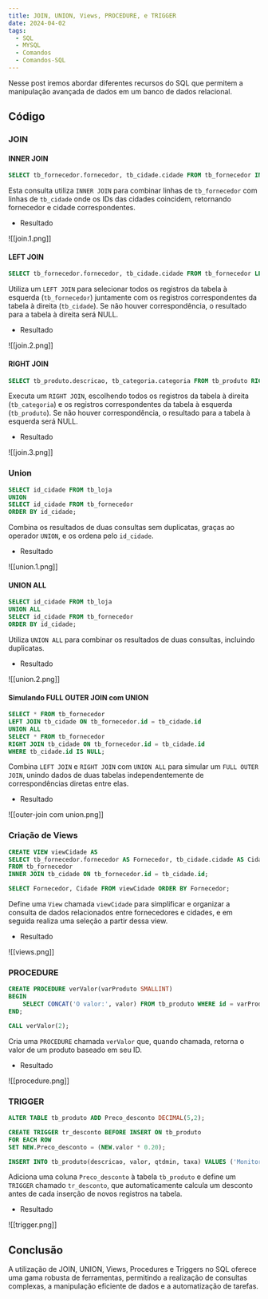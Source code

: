 ```yaml
---
title: JOIN, UNION, Views, PROCEDURE, e TRIGGER
date: 2024-04-02
tags:
  - SQL
  - MYSQL
  - Comandos
  - Comandos-SQL
---
```

Nesse post iremos abordar diferentes recursos do SQL que permitem a manipulação avançada de dados em um banco de dados relacional.

## Código

### JOIN

#### INNER JOIN

```sql
SELECT tb_fornecedor.fornecedor, tb_cidade.cidade FROM tb_fornecedor INNER JOIN tb_cidade ON tb_fornecedor.id_cidade = tb_cidade.id;
```

Esta consulta utiliza `INNER JOIN` para combinar linhas de `tb_fornecedor` com linhas de `tb_cidade` onde os IDs das cidades coincidem, retornando fornecedor e cidade correspondentes.

- Resultado

![[join.1.png]]


#### LEFT JOIN

```sql
SELECT tb_fornecedor.fornecedor, tb_cidade.cidade FROM tb_fornecedor LEFT JOIN tb_cidade ON tb_fornecedor.id_cidade = tb_cidade.id;
```

Utiliza um `LEFT JOIN` para selecionar todos os registros da tabela à esquerda (`tb_fornecedor`) juntamente com os registros correspondentes da tabela à direita (`tb_cidade`). Se não houver correspondência, o resultado para a tabela à direita será NULL.

- Resultado

![[join.2.png]]

#### RIGHT JOIN

```sql
SELECT tb_produto.descricao, tb_categoria.categoria FROM tb_produto RIGHT JOIN tb_categoria ON tb_produto.id_categoria = tb_categoria.id;
```

Executa um `RIGHT JOIN`, escolhendo todos os registros da tabela à direita (`tb_categoria`) e os registros correspondentes da tabela à esquerda (`tb_produto`). Se não houver correspondência, o resultado para a tabela à esquerda será NULL.

- Resultado

![[join.3.png]]


### Union

```sql
SELECT id_cidade FROM tb_loja
UNION
SELECT id_cidade FROM tb_fornecedor
ORDER BY id_cidade;
```

Combina os resultados de duas consultas sem duplicatas, graças ao operador `UNION`, e os ordena pelo `id_cidade`.

- Resultado

![[union.1.png]]

#### UNION ALL
```sql
SELECT id_cidade FROM tb_loja
UNION ALL
SELECT id_cidade FROM tb_fornecedor
ORDER BY id_cidade;
```

Utiliza `UNION ALL` para combinar os resultados de duas consultas, incluindo duplicatas.

- Resultado

![[union.2.png]]

#### Simulando FULL OUTER JOIN com UNION

```sql
SELECT * FROM tb_fornecedor
LEFT JOIN tb_cidade ON tb_fornecedor.id = tb_cidade.id
UNION ALL
SELECT * FROM tb_fornecedor
RIGHT JOIN tb_cidade ON tb_fornecedor.id = tb_cidade.id
WHERE tb_cidade.id IS NULL;
```

Combina `LEFT JOIN` e `RIGHT JOIN` com `UNION ALL` para simular um `FULL OUTER JOIN`, unindo dados de duas tabelas independentemente de correspondências diretas entre elas.

- Resultado

![[outer-join com union.png]]

### Criação de Views

```sql
CREATE VIEW viewCidade AS
SELECT tb_fornecedor.fornecedor AS Fornecedor, tb_cidade.cidade AS Cidade
FROM tb_fornecedor
INNER JOIN tb_cidade ON tb_fornecedor.id = tb_cidade.id;

SELECT Fornecedor, Cidade FROM viewCidade ORDER BY Fornecedor;
```

Define uma `View` chamada `viewCidade` para simplificar e organizar a consulta de dados relacionados entre fornecedores e cidades, e em seguida realiza uma seleção a partir dessa view.

- Resultado

![[views.png]]

### PROCEDURE

```sql
CREATE PROCEDURE verValor(varProduto SMALLINT)
BEGIN
    SELECT CONCAT('O valor:', valor) FROM tb_produto WHERE id = varProduto;
END;

CALL verValor(2);
```

Cria uma `PROCEDURE` chamada `verValor` que, quando chamada, retorna o valor de um produto baseado em seu ID.

- Resultado

![[procedure.png]]


### TRIGGER

```sql
ALTER TABLE tb_produto ADD Preco_desconto DECIMAL(5,2);

CREATE TRIGGER tr_desconto BEFORE INSERT ON tb_produto
FOR EACH ROW
SET NEW.Preco_desconto = (NEW.valor * 0.20);

INSERT INTO tb_produto(descricao, valor, qtdmin, taxa) VALUES ('Monitor', '900.00', '30', '20');
```

Adiciona uma coluna `Preco_desconto` à tabela `tb_produto` e define um `TRIGGER` chamado `tr_desconto`, que automaticamente calcula um desconto antes de cada inserção de novos registros na tabela.

- Resultado

![[trigger.png]]

## Conclusão

A utilização de JOIN, UNION, Views, Procedures e Triggers no SQL oferece uma gama robusta de ferramentas, permitindo a realização de consultas complexas, a manipulação eficiente de dados e a automatização de tarefas.